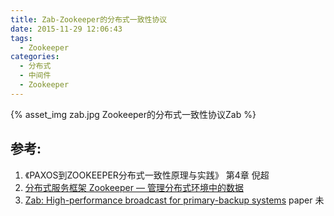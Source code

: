 ```yaml
---
title: Zab-Zookeeper的分布式一致性协议
date: 2015-11-29 12:06:43
tags:
  - Zookeeper
categories:
  - 分布式 
  - 中间件
  - Zookeeper 
---
```


<p></p>
<!-- more -->

{% asset_img  zab.jpg  Zookeeper的分布式一致性协议Zab %}



## 参考:

1. 《PAXOS到ZOOKEEPER分布式一致性原理与实践》 第4章 倪超
2. [分布式服务框架 Zookeeper — 管理分布式环境中的数据](https://www.ibm.com/developerworks/cn/opensource/os-cn-zookeeper/)
3. [Zab: High-performance broadcast for primary-backup systems](https://www.semanticscholar.org/paper/Zab%3A-High-performance-broadcast-for-primary-backup-Junqueira-Reed/b02c6b00bd5dbdbd951fddb00b906c82fa80f0b3)  paper 未